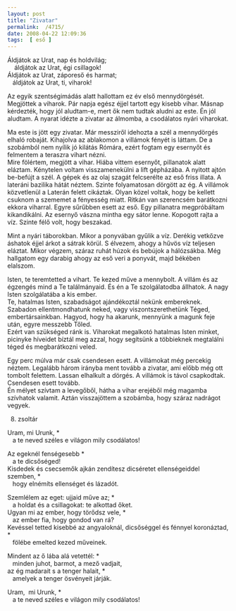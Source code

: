 ```yaml
---
layout: post
title: "Zivatar"
permalink:  /4715/ 
date: 2008-04-22 12:09:36
tags:  [ eső ] 
---
```

Áldjátok az Urat, nap és holdvilág;  
 &nbsp;&nbsp;&nbsp; áldjátok az Urat, égi csillagok!  
 Áldjátok az Urat, záporeső és harmat;  
 &nbsp;&nbsp; áldjátok az Urat, ti, viharok!



<!--break-->  
Az egyik szentségimádás alatt hallottam ez év első mennydörgését. Megjöttek a viharok. Pár napja egész éjjel tartott egy kisebb vihar. Másnap kérdezték, hogy jól aludtam-e, mert ők nem tudtak aludni az este. Én jól aludtam. A nyarat idézte a zivatar az álmomba, a csodálatos nyári viharokat.  
   
 Ma este is jött egy zivatar. Már messziről idehozta a szél a mennydörgés elhaló robaját. Kihajolva az ablakomon a villámok fényét is láttam. De a szobámból nem nyílik jó kilátás Rómára, ezért fogtam egy esernyőt és felmentem a teraszra vihart nézni.  
 Mire fölértem, megjött a vihar. Hiába vittem esernyőt, pillanatok alatt eláztam. Kénytelen voltam visszamenekülni a lift gépházába. A nyitott ajtón be-befújt a szél. A gépek és az olaj szagát felcserélte az eső friss illata. A lateráni bazilika hátát néztem. Szinte folyamatosan dörgött az ég. A villámok közvetlenül a Laterán felett cikáztak. Olyan közel voltak, hogy be kellett csuknom a szememet a fényesség miatt. Ritkán van szerencsém barátkozni ekkora viharral. Egyre sűrűbben esett az eső. Egy pillanatra megpróbáltam kikandikálni. Az esernyő vászna mintha egy sátor lenne. Kopogott rajta a víz. Szinte félő volt, hogy beszakad.   
   
 Mint a nyári táborokban. Mikor a ponyvában gyűlik a víz. Derékig vetkőzve áshatok éjjel árkot a sátrak körül. S élvezem, ahogy a hűvös víz teljesen eláztat. Mikor végzem, száraz ruhát húzok és bebújok a hálózsákba. Még hallgatom egy darabig ahogy az eső veri a ponyvát, majd békében elalszom.  
   
 Isten, te teremtetted a vihart. Te kezed műve a mennybolt. A villám és az égzengés mind a Te találmányaid. És én a Te szolgálatodba állhatok. A nagy Isten szolgálatába a kis ember.  
 Te, hatalmas Isten, szabadságot ajándékoztál nekünk embereknek. Szabadon ellentmondhatunk neked, vagy viszontszerethetünk Téged, embertársainkban. Hagyod, hogy ha akarunk, mennyünk a magunk feje után, egyre messzebb Tőled.  
 Ezért van szükséged ránk is. Viharokat megalkotó hatalmas Isten minket, picinyke híveidet bíztál meg azzal, hogy segítsünk a többieknek megtalálni téged és megbarátkozni veled.  
   
 Egy perc múlva már csak csendesen esett. A villámokat még percekig néztem. Legalább három irányba ment tovább a zivatar, ami előbb még ott tombolt felettem. Lassan elhalkult a dörgés. A villámok is távol csapkodtak. Csendesen esett tovább.  
 Én mélyet szívtam a levegőből, hátha a vihar erejéből még magamba szívhatok valamit. Aztán visszajöttem a szobámba, hogy száraz nadrágot vegyek.  
   
   
 8. zsoltár  
   
 Uram, mi Urunk, *  
 &nbsp;&nbsp; a te neved széles e világon mily csodálatos!  
   
 Az egeknél fenségesebb *  
 &nbsp;&nbsp; a te dicsőséged!  
 Kisdedek és csecsemők ajkán zendítesz dicséretet ellenségeiddel szemben, *  
 &nbsp;&nbsp; hogy elnémíts ellenséget és lázadót.  
   
 Szemlélem az eget: ujjaid műve az; *  
 &nbsp;&nbsp; a holdat és a csillagokat: te alkottad őket.  
 Ugyan mi az ember, hogy törődsz vele, *  
 &nbsp;&nbsp; az ember fia, hogy gondod van rá?  
 Kevéssel tetted kisebbé az angyaloknál, dicsőséggel és fénnyel koronáztad, *  
 &nbsp;&nbsp; fölébe emelted kezed műveinek.  
   
 Mindent az ő lába alá vetettél: *  
 &nbsp;&nbsp; minden juhot, barmot, a mező vadjait,  
 az ég madarait s a tenger halait, *  
 &nbsp;&nbsp; amelyek a tenger ösvényeit járják.  
   
 Uram,&nbsp; mi Urunk, *  
 &nbsp;&nbsp; a te neved széles e világon mily csodálatos!

